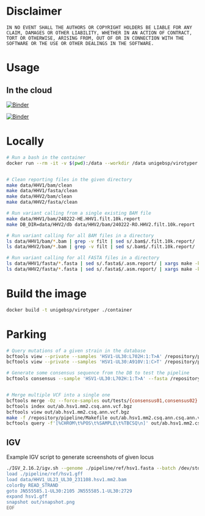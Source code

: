 

# Disclaimer

```
IN NO EVENT SHALL THE AUTHORS OR COPYRIGHT HOLDERS BE LIABLE FOR ANY CLAIM, DAMAGES OR OTHER LIABILITY, WHETHER IN AN ACTION OF CONTRACT, TORT OR OTHERWISE, ARISING FROM, OUT OF OR IN CONNECTION WITH THE SOFTWARE OR THE USE OR OTHER DEALINGS IN THE SOFTWARE.
```

# Usage

## In the cloud


[![Binder](https://mybinder.org/badge_logo.svg)](https://mybinder.org/v2/gh/unigebsp/virotyper.git/HEAD?urlpath=rstudio)

[![Binder](http://mybinder.org/badge_logo.svg)](http://mybinder.org/v2/gh/unigebsp/virotyper.git/HEAD?urlpath=shiny/app)


# Locally

```bash
# Run a bash in the container
docker run --rm -it -v $(pwd):/data --workdir /data unigebsp/virotyper bash


# Clean reporting files in the given directory
make data/HHV1/bam/clean
make data/HHV1/fasta/clean
make data/HHV2/bam/clean
make data/HHV2/fasta/clean

# Run variant calling from a single existing BAM file
make data/HHV1/bam/240222-HE.HHV1.filt.10k.report
make DB_DIR=data/HHV2/db data/HHV2/bam/240222-RO.HHV2.filt.10k.report

# Run variant calling for all BAM files in a directory
ls data/HHV1/bam/*.bam | grep -v filt | sed s/.bam$/.filt.10k.report/ | xargs make -kj6
ls data/HHV2/bam/*.bam | grep -v filt | sed s/.bam$/.filt.10k.report/ | xargs make -j6 DB_DIR=data/HHV2/db

# Run variant calling for all FASTA files in a directory
ls data/HHV1/fasta/*.fasta | sed s/.fasta$/.asm.report/ | xargs make -kj6
ls data/HHV2/fasta/*.fasta | sed s/.fasta$/.asm.report/ | xargs make -kj6 DB_DIR=data/HHV2/db
```




# Build the image
```bash
docker build -t unigebsp/virotyper ./container
```


# Parking



```bash
# Query mutations of a given strain in the database
bcftools view --private --samples 'HSV1-UL30:L702H:1:T>A' /repository/pipeline/ref/hsv1.db.vcf.bgz
bcftools view --private --samples 'HSV1-UL30:A910V:1:C>T' /repository/pipeline/ref/hsv1.db.vcf.bgz

# Generate some consensus sequence from the DB to test the pipeline
bcftools consensus --sample 'HSV1-UL30:L702H:1:T>A' --fasta /repository/pipeline/ref/hsv1.fasta /repository/pipeline/ref/hsv1.db.vcf.bgz > out/tests/consensus01.fasta


# Merge multiple VCF into a single one
bcftools merge -Oz --force-samples out/tests/{consensus01,consensus02}.hsv1.mm2.csq.ann.vcf.bgz > out/ab.hsv1.mm2.csq.ann.vcf.bgz
bcftools index out/ab.hsv1.mm2.csq.ann.vcf.bgz
bcftools view out/ab.hsv1.mm2.csq.ann.vcf.bgz
make -f /repository/pipeline/Makefile out/ab.hsv1.mm2.csq.ann.csq.ann.vcf.bgz
bcftools query -f'[%CHROM\t%POS\t%SAMPLE\t%TBCSQ\n]' out/ab.hsv1.mm2.csq.ann.csq.ann.vcf.bgz
```


## IGV

Example IGV script to generate screenshots of given locus
```bash
./IGV_2.16.2/igv.sh --genome ./pipeline/ref/hsv1.fasta --batch /dev/stdin <<EOF
load ./pipeline/ref/hsv1.gff
load data/HHV1_UL23_UL30_231108.hsv1.mm2.bam
colorBy READ_STRAND
goto JN555585.1-UL30:2105 JN555585.1-UL30:2729
expand hsv1.gff
snapshot out/snapshot.png
EOF
```



